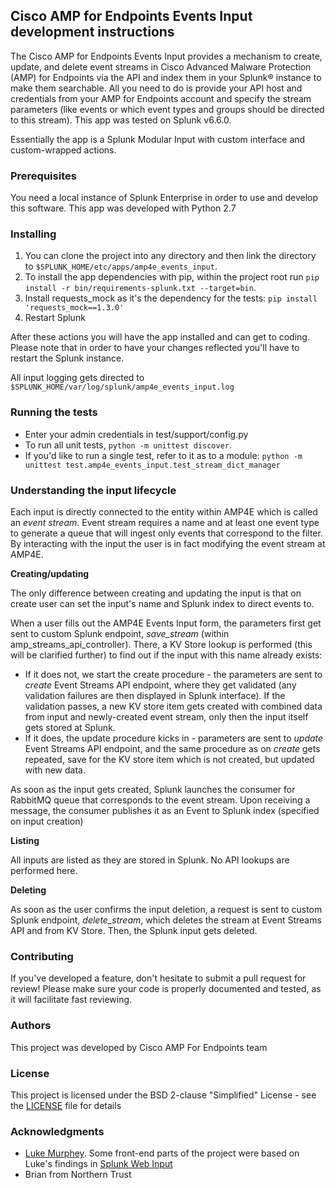 ## Cisco AMP for Endpoints Events Input development instructions

The Cisco AMP for Endpoints Events Input provides a mechanism to create, update, and delete event streams in 
Cisco Advanced Malware Protection (AMP) for Endpoints via the API and index them in your Splunk® instance to make them 
searchable. All you need to do is provide your API host and credentials from your AMP for Endpoints account and specify 
the stream parameters (like events or which event types and groups should be directed to this stream). 
This app was tested on Splunk v6.6.0.

Essentially the app is a Splunk Modular Input with custom interface and custom-wrapped actions.  

### Prerequisites

You need a local instance of Splunk Enterprise in order to use and develop this software. This app was developed with
Python 2.7

### Installing

1. You can clone the project into any directory and then link the directory to `$SPLUNK_HOME/etc/apps/amp4e_events_input`.
2. To install the app dependencies with pip, within the project root run 
`pip install -r bin/requirements-splunk.txt --target=bin`.
3. Install requests_mock as it's the dependency for the tests: `pip install 'requests_mock==1.3.0'`
4. Restart Splunk

After these actions you will have the app installed and can get to coding. Please note that in order to have your
changes reflected you'll have to restart the Splunk instance. 

All input logging gets directed to `$SPLUNK_HOME/var/log/splunk/amp4e_events_input.log`

### Running the tests

- Enter your admin credentials in test/support/config.py
- To run all unit tests, `python -m unittest discover`. 
- If you'd like to run a single test, refer to it as to a module: 
    `python -m unittest test.amp4e_events_input.test_stream_dict_manager`


### Understanding the input lifecycle

Each input is directly connected to the entity within AMP4E which is called an *event stream*. Event stream requires
a name and at least one event type to generate a queue that will ingest only events that correspond to the filter. By 
interacting with the input the user is in fact modifying the event stream at AMP4E.

**Creating/updating**

The only difference between creating and updating the input is that on create user can set the input's name and Splunk
index to direct events to.

When a user fills out the AMP4E Events Input form, the parameters first get sent to custom Splunk endpoint, *save_stream* 
(within amp_streams_api_controller). There, a KV Store lookup is performed (this will be clarified further) to find out 
if the input with this name already exists: 
- If it does not, we start the create procedure - the parameters are sent to 
*create* Event Streams API endpoint, where they get validated (any validation failures are then displayed in Splunk
interface). If the validation passes, a new KV store item gets created with combined data from input and newly-created 
 event stream, only then the input itself gets stored at Splunk. 
- If it does, the update procedure kicks in - parameters are sent to *update* Event Streams API endpoint, and the same
procedure as on *create* gets repeated, save for the KV store item which is not created, but updated with new data.

As soon as the input gets created, Splunk launches the consumer for RabbitMQ queue that corresponds to the event stream.
Upon receiving a message, the consumer publishes it as an Event to Splunk index (specified on input creation)


**Listing**

All inputs are listed as they are stored in Splunk. No API lookups are performed here.


**Deleting**

As soon as the user confirms the input deletion, a request is sent to custom Splunk endpoint, *delete_stream*, which 
deletes the stream at Event Streams API and from KV Store. Then, the Splunk input gets deleted.


### Contributing

If you've developed a feature, don't hesitate to submit a pull request for review! 
Please make sure your code is properly documented and tested, as it will facilitate fast reviewing.  

### Authors

This project was developed by Cisco AMP For Endpoints team

### License

This project is licensed under the BSD 2-clause "Simplified" License - see the [LICENSE](LICENSE) file for details

### Acknowledgments

* [Luke Murphey](https://github.com/LukeMurphey). Some front-end parts of the project were based on Luke's findings in
[Splunk Web Input](https://github.com/LukeMurphey/splunk-web-input)
* Brian from Northern Trust
